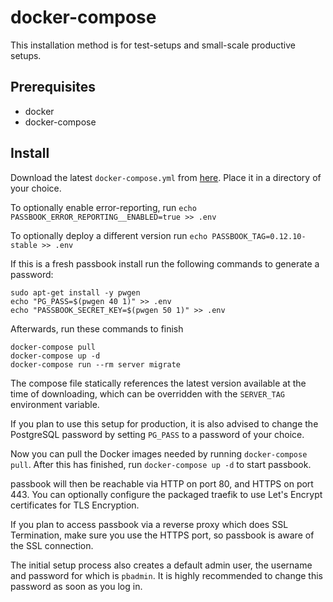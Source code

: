# docker-compose

This installation method is for test-setups and small-scale productive setups.

## Prerequisites

- docker
- docker-compose

## Install

Download the latest `docker-compose.yml` from [here](https://raw.githubusercontent.com/BeryJu/passbook/master/docker-compose.yml). Place it in a directory of your choice.

To optionally enable error-reporting, run `echo PASSBOOK_ERROR_REPORTING__ENABLED=true >> .env`

To optionally deploy a different version run `echo PASSBOOK_TAG=0.12.10-stable >> .env`

If this is a fresh passbook install run the following commands to generate a password:

```
sudo apt-get install -y pwgen
echo "PG_PASS=$(pwgen 40 1)" >> .env
echo "PASSBOOK_SECRET_KEY=$(pwgen 50 1)" >> .env
```

Afterwards, run these commands to finish

```
docker-compose pull
docker-compose up -d
docker-compose run --rm server migrate
```

The compose file statically references the latest version available at the time of downloading, which can be overridden with the `SERVER_TAG` environment variable.

If you plan to use this setup for production, it is also advised to change the PostgreSQL password by setting `PG_PASS` to a password of your choice.

Now you can pull the Docker images needed by running `docker-compose pull`. After this has finished, run `docker-compose up -d` to start passbook.

passbook will then be reachable via HTTP on port 80, and HTTPS on port 443. You can optionally configure the packaged traefik to use Let's Encrypt certificates for TLS Encryption.

If you plan to access passbook via a reverse proxy which does SSL Termination, make sure you use the HTTPS port, so passbook is aware of the SSL connection.

The initial setup process also creates a default admin user, the username and password for which is `pbadmin`. It is highly recommended to change this password as soon as you log in.

